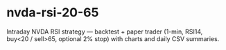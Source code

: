 # nvda-rsi-20-65
Intraday NVDA RSI strategy — backtest + paper trader (1-min, RSI14, buy&lt;20 / sell>65, optional 2% stop) with charts and daily CSV summaries.
